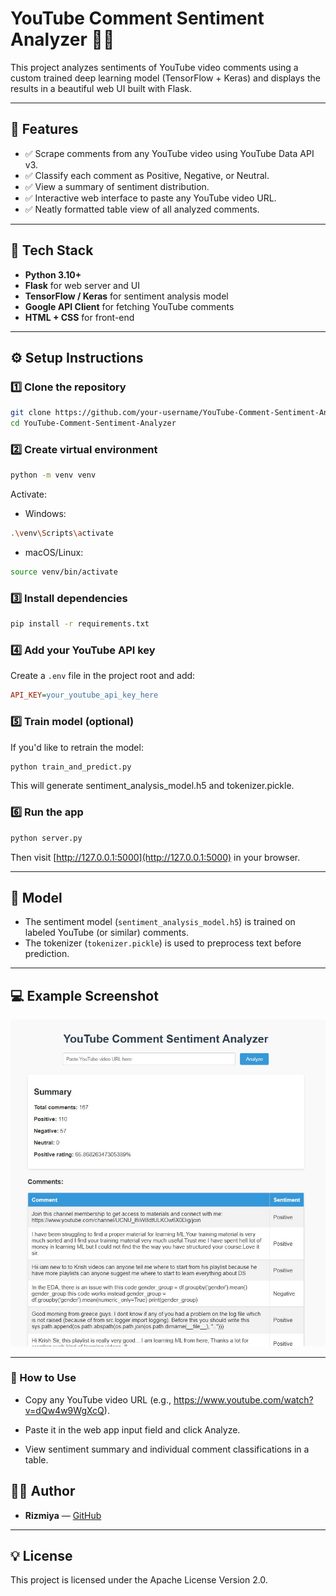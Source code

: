 # YouTube Comment Sentiment Analyzer 🎥💬

This project analyzes sentiments of YouTube video comments using a custom trained deep learning model (TensorFlow + Keras) and displays the results in a beautiful web UI built with Flask.

---

## 🚀 Features

- ✅ Scrape comments from any YouTube video using YouTube Data API v3.
- ✅ Classify each comment as Positive, Negative, or Neutral.
- ✅ View a summary of sentiment distribution.
- ✅ Interactive web interface to paste any YouTube video URL.
- ✅ Neatly formatted table view of all analyzed comments.

---

## 🧰 Tech Stack

- **Python 3.10+**
- **Flask** for web server and UI
- **TensorFlow / Keras** for sentiment analysis model
- **Google API Client** for fetching YouTube comments
- **HTML + CSS** for front-end

---

## ⚙️ Setup Instructions

### 1️⃣ Clone the repository

```bash
git clone https://github.com/your-username/YouTube-Comment-Sentiment-Analyzer.git
cd YouTube-Comment-Sentiment-Analyzer
```

### 2️⃣ Create virtual environment

```bash
python -m venv venv
```

Activate:

- Windows:

```bash
.\venv\Scripts\activate
```

- macOS/Linux:

```bash
source venv/bin/activate
```

### 3️⃣ Install dependencies

```bash
pip install -r requirements.txt
```

### 4️⃣ Add your YouTube API key

Create a `.env` file in the project root and add:

```ini
API_KEY=your_youtube_api_key_here
```

### 5️⃣ Train model (optional)

If you'd like to retrain the model:

```bash
python train_and_predict.py
```

This will generate sentiment_analysis_model.h5 and tokenizer.pickle.

### 6️⃣ Run the app

```bash
python server.py
```

Then visit [http://127.0.0.1:5000](http://127.0.0.1:5000) in your browser.

---

## 💾 Model

- The sentiment model (`sentiment_analysis_model.h5`) is trained on labeled YouTube (or similar) comments.
- The tokenizer (`tokenizer.pickle`) is used to preprocess text before prediction.

---

## 💻 Example Screenshot

![screenshot.JPG](screenshot.JPG)

---

### 💬 How to Use

- Copy any YouTube video URL (e.g., https://www.youtube.com/watch?v=dQw4w9WgXcQ).

- Paste it in the web app input field and click Analyze.

- View sentiment summary and individual comment classifications in a table.

## 🧑‍💻 Author

- **Rizmiya** — [GitHub](https://github.com/rizmiya-ameen)

---

## 💡 License

This project is licensed under the Apache License Version 2.0.
